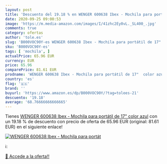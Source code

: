 ```yaml
---
layout: post
title: 'Descuento del 19.18 % en WENGER 600638 Ibex - Mochila para portát'
date: 2020-09-25 09:00:53
image: 'https://m.media-amazon.com/images/I/41zhc2Ey0vL._SL400_.jpg'
comments: true
category: ofertas
author: 'tole.es'
slug: 'B000VOC90Y-es WENGER 600638 Ibex - Mochila para portátil de 17" color azul'
sku: 'B000VOC90Y-es'
tags: [ 'mochila', ]
actualPrice: 65.96 EUR
currency: EUR
price: 65.96
comparePrice: 81.61 EUR
prodname: 'WENGER 600638 Ibex - Mochila para portátil de 17"  color azul'
country: 'es'
flag: '🇪🇸'
brand: ''
buyurl: 'https://www.amazon.es/dp/B000VOC90Y/?tag=tolees-21'
descuento: '19.18'
average: '68.76666666666665'
---
```


Tienes [WENGER 600638 Ibex - Mochila para portátil de 17"  color azul](https://www.amazon.es/dp/B000VOC90Y/?tag=tolees-21) con un 19.18 % de descuento con precio de oferta de 65.96 EUR (original: 81.61 EUR) en el siguiente enlace!

[![WENGER 600638 Ibex - Mochila para portát](https://m.media-amazon.com/images/I/41zhc2Ey0vL._SL400_.jpg)](https://www.amazon.es/dp/B000VOC90Y/?tag=tolees-21)

ℹ️:


[🛒 Accede a la oferta!!](https://www.amazon.es/dp/B000VOC90Y/?tag=tolees-21)
